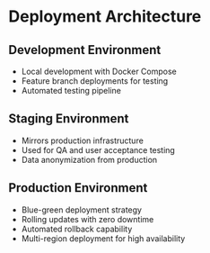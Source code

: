 # Deployment Architecture

## Development Environment

- Local development with Docker Compose
- Feature branch deployments for testing
- Automated testing pipeline

## Staging Environment

- Mirrors production infrastructure
- Used for QA and user acceptance testing
- Data anonymization from production

## Production Environment

- Blue-green deployment strategy
- Rolling updates with zero downtime
- Automated rollback capability
- Multi-region deployment for high availability
